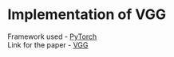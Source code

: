 # Implementation of VGG 
Framework used - [PyTorch](https://pytorch.org/)<br>
Link for the paper - [VGG](https://arxiv.org/abs/1610.02357)
